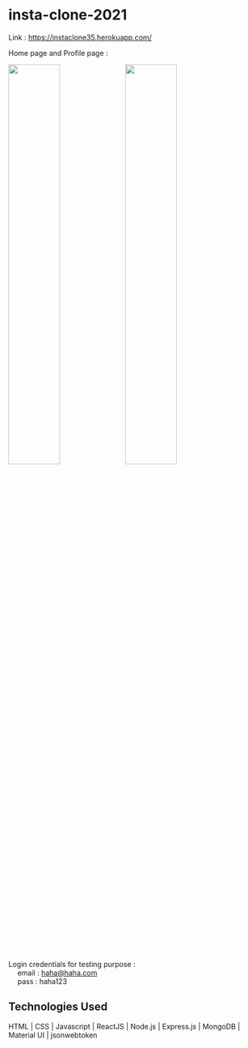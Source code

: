 # insta-clone-2021

Link : https://instaclone35.herokuapp.com/

Home page and Profile page :

<!-- <div> -->
<!-- ![alt-text-1](https://user-images.githubusercontent.com/79257444/124107082-7fd1ed80-da82-11eb-8aaa-4d38fcc7f838.png "title-1") ![alt-text-2](https://user-images.githubusercontent.com/79257444/124107094-82344780-da82-11eb-8dfd-de62fa5bf5cc.png "title-2") -->
<!-- </div> -->
  
<img src = "https://user-images.githubusercontent.com/79257444/124107082-7fd1ed80-da82-11eb-8aaa-4d38fcc7f838.png" width="45%" /> <img src = "https://user-images.githubusercontent.com/79257444/124107094-82344780-da82-11eb-8dfd-de62fa5bf5cc.png" width="45%" />

<!-- ![Screenshot (44)](https://user-images.githubusercontent.com/79257444/124107082-7fd1ed80-da82-11eb-8aaa-4d38fcc7f838.png)
![Screenshot (45)](https://user-images.githubusercontent.com/79257444/124107094-82344780-da82-11eb-8dfd-de62fa5bf5cc.png) -->


Login credentials for testing purpose : <br />
    &emsp; email : haha@haha.com <br />
    &emsp; pass  : haha123


## Technologies Used
HTML | CSS | Javascript | ReactJS | Node.js | Express.js | MongoDB | Material UI | jsonwebtoken
#
